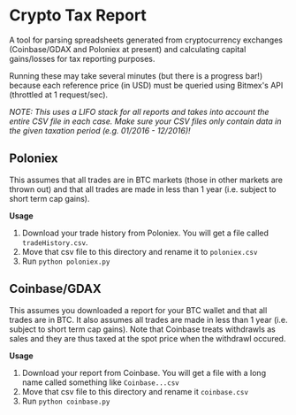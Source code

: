 # Crypto Tax Report
A tool for parsing spreadsheets generated from cryptocurrency exchanges (Coinbase/GDAX and Poloniex at present) and calculating capital gains/losses for tax reporting purposes.

Running these may take several minutes (but there is a progress bar!) because each reference price (in USD) must be queried using Bitmex's API (throttled at 1 request/sec).

*NOTE: This uses a LIFO stack for all reports and takes into account the entire CSV file in each case. Make sure your CSV files only contain data in the given taxation period (e.g. 01/2016 - 12/2016)!*

## Poloniex

This assumes that all trades are in BTC markets (those in other markets are thrown out) and that all trades are made in less than 1 year (i.e. subject to short term cap gains).

**Usage**

1. Download your trade history from Poloniex. You will get a file called `tradeHistory.csv`.
2. Move that csv file to this directory and rename it to `poloniex.csv`
3. Run `python poloniex.py`

## Coinbase/GDAX

This assumes you downloaded a report for your BTC wallet and that all trades are in BTC. It also assumes all trades are made in less than 1 year (i.e. subject to short term cap gains). Note that Coinbase treats withdrawls as sales and they are thus taxed at the spot price when the withdrawl occured.

**Usage**

1. Download your report from Coinbase. You will get a file with a long name called something like `Coinbase...csv`
2. Move that csv file to this directory and rename it `coinbase.csv`
3. Run `python coinbase.py`

